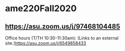 # ame220Fall2020

## https://asu.zoom.us/j/97468104485

Office hours (T/TH 10:30-11:30am):  (Links to an external site.)https://asu.zoom.us/j/6549858433

